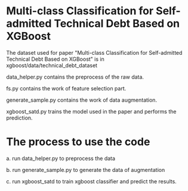 # Multi-class Classification for Self-admitted Technical Debt Based on XGBoost

The dataset used for paper "Multi-class Classification for Self-admitted Technical Debt Based on XGBoost" is in xgboost/data/technical_debt_dataset

data_helper.py contains the preprocess of the raw data.

fs.py contains the work of feature selection part.

generate_sample.py contains the work of data augmentation.

xgboost_satd.py trains the model used in the paper and performs the prediction.
 
# The process to use the code 

a. run data_helper.py to preprocess the data

b. run generate_sample.py to generate the data of augmentation

c. run xgboost_satd to train xgboost classifier and predict the results.
